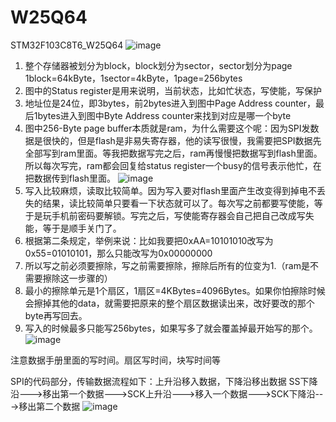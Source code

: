 # W25Q64
STM32F103C8T6_W25Q64
![image](https://github.com/user-attachments/assets/4cc24f25-bf99-4fb8-9444-61a558bbc26f)
1. 整个存储器被划分为block，block划分为sector，sector划分为page
   1block=64kByte，1sector=4kByte，1page=256bytes
2. 图中的Status register是用来说明，当前状态，比如忙状态，写使能，写保护
3. 地址位是24位，即3bytes，前2bytes进入到图中Page Address counter，最后1bytes进入到图中Byte Address counter来找到对应是哪一个byte
4. 图中256-Byte page buffer本质就是ram，为什么需要这个呢：因为SPI发数据是很快的，但是flash是非易失寄存器，他的读写很慢，我需要把SPI数据先全部写到ram里面。等我把数据写完之后，ram再慢慢把数据写到flash里面。所以每次写完，ram都会回复给status register一个busy的信号表示他忙，在把数据传到flash里面。
![image](https://github.com/user-attachments/assets/38b58258-8dc6-45b3-b446-2756c2d5fbcd)
1. 写入比较麻烦，读取比较简单。因为写入要对flash里面产生改变得到掉电不丢失的结果，读比较简单只要看一下状态就可以了。每次写之前都要写使能，等于是玩手机前密码要解锁。写完之后，写使能寄存器会自己把自己改成写失能，等于是顺手关门了。
2. 根据第二条规定，举例来说：比如我要把0xAA=10101010改写为0x55=01010101，那么只能改写为0x00000000
3. 所以写之前必须要擦除，写之前需要擦除，擦除后所有的位变为1.（ram是不需要擦除这一步骤的）
4. 最小的擦除单元是1个扇区，1扇区=4KBytes=4096Bytes。如果你怕擦除时候会擦掉其他的data，就需要把原来的整个扇区数据读出来，改好要改的那个byte再写回去。
5. 写入的时候最多只能写256bytes，如果写多了就会覆盖掉最开始写的那个。
![image](https://github.com/user-attachments/assets/31e61275-3d91-4deb-8fed-b10eb2572e9e)

注意数据手册里面的写时间。扇区写时间，块写时间等

SPI的代码部分，传输数据流程如下：上升沿移入数据，下降沿移出数据
SS下降沿--->移出第一个数据--->SCK上升沿--->移入一个数据--->SCK下降沿--->移出第二个数据
![image](https://github.com/user-attachments/assets/d6a6f41c-08aa-454e-bc7d-4c9700b17786)


